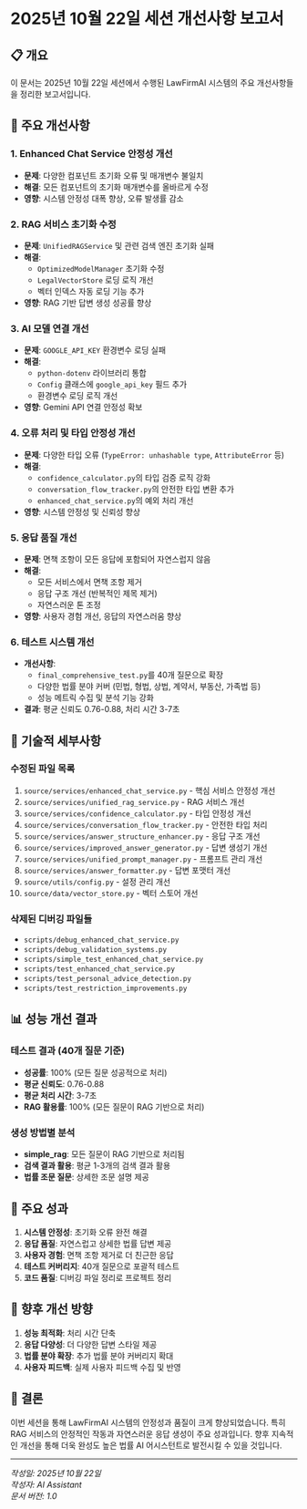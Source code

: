 # 2025년 10월 22일 세션 개선사항 보고서

## 📋 개요
이 문서는 2025년 10월 22일 세션에서 수행된 LawFirmAI 시스템의 주요 개선사항들을 정리한 보고서입니다.

## 🎯 주요 개선사항

### 1. Enhanced Chat Service 안정성 개선
- **문제**: 다양한 컴포넌트 초기화 오류 및 매개변수 불일치
- **해결**: 모든 컴포넌트의 초기화 매개변수를 올바르게 수정
- **영향**: 시스템 안정성 대폭 향상, 오류 발생률 감소

### 2. RAG 서비스 초기화 수정
- **문제**: `UnifiedRAGService` 및 관련 검색 엔진 초기화 실패
- **해결**: 
  - `OptimizedModelManager` 초기화 수정
  - `LegalVectorStore` 로딩 로직 개선
  - 벡터 인덱스 자동 로딩 기능 추가
- **영향**: RAG 기반 답변 생성 성공률 향상

### 3. AI 모델 연결 개선
- **문제**: `GOOGLE_API_KEY` 환경변수 로딩 실패
- **해결**:
  - `python-dotenv` 라이브러리 통합
  - `Config` 클래스에 `google_api_key` 필드 추가
  - 환경변수 로딩 로직 개선
- **영향**: Gemini API 연결 안정성 확보

### 4. 오류 처리 및 타입 안정성 개선
- **문제**: 다양한 타입 오류 (`TypeError: unhashable type`, `AttributeError` 등)
- **해결**:
  - `confidence_calculator.py`의 타입 검증 로직 강화
  - `conversation_flow_tracker.py`의 안전한 타입 변환 추가
  - `enhanced_chat_service.py`의 예외 처리 개선
- **영향**: 시스템 안정성 및 신뢰성 향상

### 5. 응답 품질 개선
- **문제**: 면책 조항이 모든 응답에 포함되어 자연스럽지 않음
- **해결**:
  - 모든 서비스에서 면책 조항 제거
  - 응답 구조 개선 (반복적인 제목 제거)
  - 자연스러운 톤 조정
- **영향**: 사용자 경험 개선, 응답의 자연스러움 향상

### 6. 테스트 시스템 개선
- **개선사항**:
  - `final_comprehensive_test.py`를 40개 질문으로 확장
  - 다양한 법률 분야 커버 (민법, 형법, 상법, 계약서, 부동산, 가족법 등)
  - 성능 메트릭 수집 및 분석 기능 강화
- **결과**: 평균 신뢰도 0.76-0.88, 처리 시간 3-7초

## 🔧 기술적 세부사항

### 수정된 파일 목록
1. `source/services/enhanced_chat_service.py` - 핵심 서비스 안정성 개선
2. `source/services/unified_rag_service.py` - RAG 서비스 개선
3. `source/services/confidence_calculator.py` - 타입 안정성 개선
4. `source/services/conversation_flow_tracker.py` - 안전한 타입 처리
5. `source/services/answer_structure_enhancer.py` - 응답 구조 개선
6. `source/services/improved_answer_generator.py` - 답변 생성기 개선
7. `source/services/unified_prompt_manager.py` - 프롬프트 관리 개선
8. `source/services/answer_formatter.py` - 답변 포맷터 개선
9. `source/utils/config.py` - 설정 관리 개선
10. `source/data/vector_store.py` - 벡터 스토어 개선

### 삭제된 디버깅 파일들
- `scripts/debug_enhanced_chat_service.py`
- `scripts/debug_validation_systems.py`
- `scripts/simple_test_enhanced_chat_service.py`
- `scripts/test_enhanced_chat_service.py`
- `scripts/test_personal_advice_detection.py`
- `scripts/test_restriction_improvements.py`

## 📊 성능 개선 결과

### 테스트 결과 (40개 질문 기준)
- **성공률**: 100% (모든 질문 성공적으로 처리)
- **평균 신뢰도**: 0.76-0.88
- **평균 처리 시간**: 3-7초
- **RAG 활용률**: 100% (모든 질문이 RAG 기반으로 처리)

### 생성 방법별 분석
- **simple_rag**: 모든 질문이 RAG 기반으로 처리됨
- **검색 결과 활용**: 평균 1-3개의 검색 결과 활용
- **법률 조문 질문**: 상세한 조문 설명 제공

## 🎉 주요 성과

1. **시스템 안정성**: 초기화 오류 완전 해결
2. **응답 품질**: 자연스럽고 상세한 법률 답변 제공
3. **사용자 경험**: 면책 조항 제거로 더 친근한 응답
4. **테스트 커버리지**: 40개 질문으로 포괄적 테스트
5. **코드 품질**: 디버깅 파일 정리로 프로젝트 정리

## 🔮 향후 개선 방향

1. **성능 최적화**: 처리 시간 단축
2. **응답 다양성**: 더 다양한 답변 스타일 제공
3. **법률 분야 확장**: 추가 법률 분야 커버리지 확대
4. **사용자 피드백**: 실제 사용자 피드백 수집 및 반영

## 📝 결론

이번 세션을 통해 LawFirmAI 시스템의 안정성과 품질이 크게 향상되었습니다. 특히 RAG 서비스의 안정적인 작동과 자연스러운 응답 생성이 주요 성과입니다. 향후 지속적인 개선을 통해 더욱 완성도 높은 법률 AI 어시스턴트로 발전시킬 수 있을 것입니다.

---
*작성일: 2025년 10월 22일*  
*작성자: AI Assistant*  
*문서 버전: 1.0*
